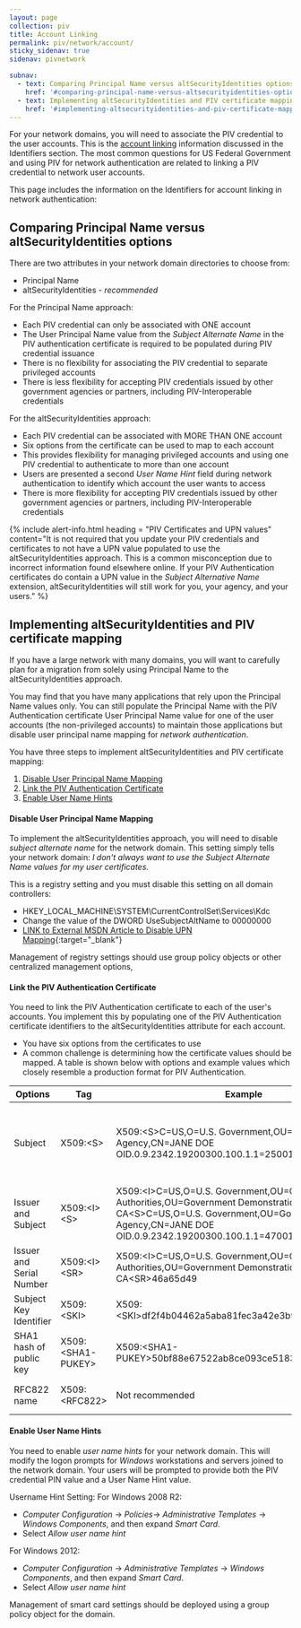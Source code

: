 ```yaml
---
layout: page
collection: piv
title: Account Linking
permalink: piv/network/account/
sticky_sidenav: true
sidenav: pivnetwork

subnav:
  - text: Comparing Principal Name versus altSecurityIdentities options for the network
    href: '#comparing-principal-name-versus-altsecurityidentities-options'
  - text: Implementing altSecurityIdentities and PIV certificate mapping
    href: '#implementing-altsecurityidentities-and-piv-certificate-mapping'
---
```


For your network domains, you will need to associate the PIV credential to the user accounts.  This is the [account linking](../../identifiers) information discussed in the Identifiers section. The most common questions for US Federal Government and using PIV for network authentication are related to linking a PIV credential to network user accounts.  

This page includes the information on the Identifiers for account linking in network authentication:

## Comparing Principal Name versus altSecurityIdentities options
There are two attributes in your network domain directories to choose from:

- Principal Name
- altSecurityIdentities - _recommended_

For the Principal Name approach:

- Each PIV credential can only be associated with ONE account
- The User Principal Name value from the _Subject Alternate Name_ in the PIV authentication certificate is required to be populated during PIV credential issuance
- There is no flexibility for associating the PIV credential to separate privileged accounts
- There is less flexibility for accepting PIV credentials issued by other government agencies or partners, including PIV-Interoperable credentials

For the altSecurityIdentities approach:

- Each PIV credential can be associated with MORE THAN ONE account
- Six options from the certificate can be used to map to each account
- This provides flexibility for managing privileged accounts and using one PIV credential to authenticate to more than one account
- Users are presented a second _User Name Hint_ field during network authentication to identify which account the user wants to access
- There is more flexibility for accepting PIV credentials issued by other government agencies or partners, including PIV-Interoperable credentials


{% include alert-info.html heading = "PIV Certificates and UPN values" content="It is not required that you update your PIV credentials and certificates to not have a UPN value populated to use the altSecurityIdentities approach. This is a common misconception due to incorrect information found elsewhere online. If your PIV Authentication certificates do contain a UPN value in the <i>Subject Alternative Name</i> extension, altSecurityIdentities will still work for you, your agency, and your users." %}


## Implementing altSecurityIdentities and PIV certificate mapping

If you have a large network with many domains, you will want to carefully plan for a migration from solely using Principal Name to the altSecurityIdentities approach.  

You may find that you have many applications that rely upon the Principal Name values only.  You can still populate the Principal Name with the PIV Authentication certificate User Principal Name value for one of the user accounts (the non-privileged accounts) to maintain those applications but disable user principal name mapping for _network authentication_.

You have three steps to implement altSecurityIdentities and PIV certificate mapping:
  1. [Disable User Principal Name Mapping](#disable-user-principal-name-mapping)
  2. [Link the PIV Authentication Certificate](#link-the-piv-authentication-certificate)
  3. [Enable User Name Hints](#enable-user-name-hints)

#### Disable User Principal Name Mapping
To implement the altSecurityIdentities approach, you will need to disable _subject alternate name_ for the network domain.  This setting simply tells your network domain: _I don't always want to use the Subject Alternate Name values for my user certificates._

This is a registry setting and you must disable this setting on all domain controllers:

- HKEY_LOCAL_MACHINE\SYSTEM\CurrentControlSet\Services\Kdc
- Change the value of the DWORD UseSubjectAltName to 00000000
- [LINK to External MSDN Article to Disable UPN Mapping](https://technet.microsoft.com/en-us/library/ff520074(WS.10).aspx){:target="_blank"}

Management of registry settings should use group policy objects or other centralized management options,

#### Link the PIV Authentication Certificate
You need to link the PIV Authentication certificate to each of the user's accounts.  You implement this by populating one of the PIV Authentication certificate identifiers to the altSecurityIdentities attribute for each account.

- You have six options from the certificates to use
- A common challenge is determining how the certificate values should be mapped.  A table is shown below with options and example values which closely resemble a production format for PIV Authentication.


| Options       | Tag     | Example | Considerations |
| ------------- |-------------| -----|-----|
| Subject     | X509:\<S> | X509:\<S>C=US,O=U.S. Government,OU=Government Agency,CN=JANE DOE OID.0.9.2342.19200300.100.1.1=25001003151020 |  For certificates which assert the UID identifier (0.9.2342.19200300.100.1.1) or other object identifier in the common name, the identifier is prepended with the _OID_ qualifier. |
| Issuer and Subject     | X509:\<I>\<S>  | X509:\<I>C=US,O=U.S. Government,OU=Certification Authorities,OU=Government Demonstration CA\<S>C=US,O=U.S. Government,OU=Government Agency,CN=JANE DOE OID.0.9.2342.19200300.100.1.1=47001003151020 | Note the spaces carefully when testing and machine readable formats of the certificate extensions versus the human readable formats |
| Issuer and Serial Number | X509:\<I>\<SR> | X509:\<I>C=US,O=U.S. Government,OU=Certification Authorities,OU=Government Demonstration CA\<SR>46a65d49 | Serial number is reversed byte order from human readable version, starting at most significant byte |
| Subject Key Identifier     | X509:\<SKI> |   X509:\<SKI>df2f4b04462a5aba81fec3a42e3b94beb8f2e087 |  Not generally recommended; may be difficult to manage |
| SHA1 hash of public key| X509:\<SHA1-PUKEY> |  X509:\<SHA1-PUKEY>50bf88e67522ab8ce093ce51830ab0bcf8ba7824 |  Not generally recommended; may be difficult to manage   |
| RFC822 name | X509:\<RFC822>      |   Not recommended |    Not recommended; not commonly populated in PIV Authentication certificates |

#### Enable User Name Hints
You need to enable _user name hints_ for your network domain.  This will modify the logon prompts for _Windows_ workstations and servers joined to the network domain.  Your users will be prompted to provide both the PIV credential PIN value and a User Name Hint value.

Username Hint Setting:
  For Windows 2008 R2:
  - _Computer Configuration_ -> _Policies_-> _Administrative Templates_ -> _Windows Components_, and then expand _Smart Card_.
  - Select _Allow user name hint_

  For Windows 2012:
  - _Computer Configuration_ -> _Administrative Templates_ -> _Windows Components_, and then expand _Smart Card_.
  - Select _Allow user name hint_

Management of smart card settings should be deployed using a group policy object for the domain.
